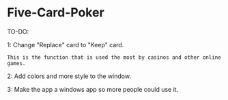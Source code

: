 # Five-Card-Poker

TO-DO:

1: Change "Replace" card to "Keep" card.

    This is the function that is used the most by casinos and other online games.

2: Add colors and more style to the window.

3: Make the app a windows app so more people could use it.
